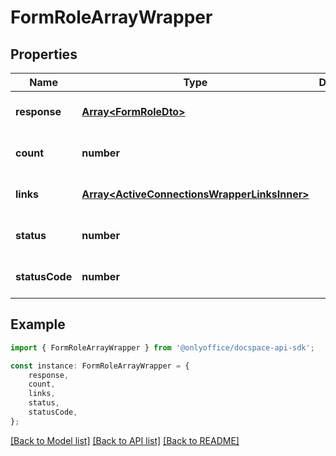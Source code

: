 # FormRoleArrayWrapper


## Properties

Name | Type | Description | Notes
------------ | ------------- | ------------- | -------------
**response** | [**Array&lt;FormRoleDto&gt;**](FormRoleDto.md) |  | [optional] [default to undefined]
**count** | **number** |  | [optional] [default to undefined]
**links** | [**Array&lt;ActiveConnectionsWrapperLinksInner&gt;**](ActiveConnectionsWrapperLinksInner.md) |  | [optional] [default to undefined]
**status** | **number** |  | [optional] [default to undefined]
**statusCode** | **number** |  | [optional] [default to undefined]

## Example

```typescript
import { FormRoleArrayWrapper } from '@onlyoffice/docspace-api-sdk';

const instance: FormRoleArrayWrapper = {
    response,
    count,
    links,
    status,
    statusCode,
};
```

[[Back to Model list]](../README.md#documentation-for-models) [[Back to API list]](../README.md#documentation-for-api-endpoints) [[Back to README]](../README.md)
